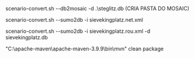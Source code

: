 scenario-convert.sh --db2mosaic -d .\steglitz.db (CRIA PASTA DO MOSAIC)

scenario-convert.sh --sumo2db -i sievekingplatz.net.xml

scenario-convert.sh --sumo2db -i sievekingplatz.rou.xml -d sievekingplatz.db

"C:\apache-maven\apache-maven-3.9.9\bin\mvn" clean package
